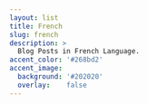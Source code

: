 ```yaml
---
layout: list
title: French
slug: french
description: >
  Blog Posts in French Language.
accent_color: '#268bd2'
accent_image:
  background: '#202020'
  overlay:    false
---
```

